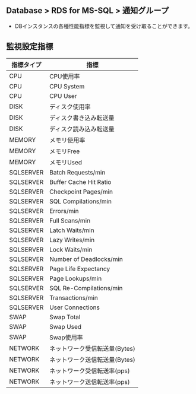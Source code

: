 ## Database > RDS for MS-SQL > 通知グループ

- DBインスタンスの各種性能指標を監視して通知を受け取ることができます。

## 監視設定指標
| 指標タイプ | 指標 |
| - | - | 
| CPU | CPU使用率 | 
| CPU | CPU System | 
| CPU | CPU User |
| DISK | ディスク使用率 | 
| DISK | ディスク書き込み転送量 |
| DISK | ディスク読み込み転送量 | 
| MEMORY | メモリ使用率 |
| MEMORY | メモリFree |
| MEMORY | メモリUsed | 
| SQLSERVER | Batch Requests/min | 
| SQLSERVER | Buffer Cache Hit Ratio |
| SQLSERVER | Checkpoint Pages/min | 
| SQLSERVER | SQL Compilations/min | 
| SQLSERVER | Errors/min |
| SQLSERVER | Full Scans/min | 
| SQLSERVER | Latch Waits/min | 
| SQLSERVER | Lazy Writes/min |
| SQLSERVER | Lock Waits/min | 
| SQLSERVER | Number of Deadlocks/min | 
| SQLSERVER | Page Life Expectancy | 
| SQLSERVER | Page Lookups/min | 
| SQLSERVER | SQL Re-Compilations/min | 
| SQLSERVER | Transactions/min |
| SQLSERVER | User Connections |
| SWAP | Swap Total | 
| SWAP | Swap Used |
| SWAP | Swap使用率 | 
| NETWORK | ネットワーク受信転送量(Bytes) | 
| NETWORK | ネットワーク送信転送量(Bytes) |
| NETWORK | ネットワーク受信転送率(pps) |
| NETWORK | ネットワーク送信転送率(pps) |
